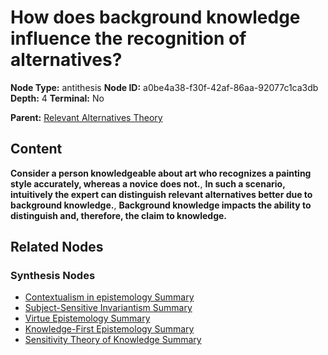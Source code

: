 # How does background knowledge influence the recognition of alternatives?

**Node Type:** antithesis
**Node ID:** a0be4a38-f30f-42af-86aa-92077c1ca3db
**Depth:** 4
**Terminal:** No

**Parent:** [Relevant Alternatives Theory](relevant-alternatives-theory-synthesis-abf2a878-2a24-4b04-aec1-b3f1fce56257.md)

## Content

**Consider a person knowledgeable about art who recognizes a painting style accurately, whereas a novice does not.**, **In such a scenario, intuitively the expert can distinguish relevant alternatives better due to background knowledge.**, **Background knowledge impacts the ability to distinguish and, therefore, the claim to knowledge.**

## Related Nodes

### Synthesis Nodes

- [Contextualism in epistemology Summary](contextualism-in-epistemology-summary-synthesis-8a6b36df-5b71-423f-b025-f31d2b4c9c36.md)
- [Subject-Sensitive Invariantism Summary](subject-sensitive-invariantism-summary-synthesis-46bf6f39-dde9-42c9-8532-3d5c51f3e2d4.md)
- [Virtue Epistemology Summary](virtue-epistemology-summary-synthesis-1e2e534f-4dac-468c-9fca-a6c1e606857b.md)
- [Knowledge-First Epistemology Summary](knowledge-first-epistemology-summary-synthesis-ef0fce34-13c5-4e72-a578-a38d373e52b3.md)
- [Sensitivity Theory of Knowledge Summary](sensitivity-theory-of-knowledge-summary-synthesis-8d72bad2-a2c6-46b8-882b-aa92b98418c8.md)
